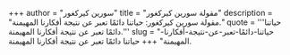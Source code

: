 +++
author = "سورين كيركغور"
title = "مقولة سورين كيركغور"
description = "مقولة سورين كيركغور: حياتنا دائمًا تعبر عن نتيجة أفكارنا المهيمنة."
quote = '''حياتنا دائمًا تعبر عن نتيجة أفكارنا المهيمنة.''' 
slug = "حياتنا-دائمًا-تعبر-عن-نتيجة-أفكارنا-المهيمنة"
+++
حياتنا دائمًا تعبر عن نتيجة أفكارنا المهيمنة.
